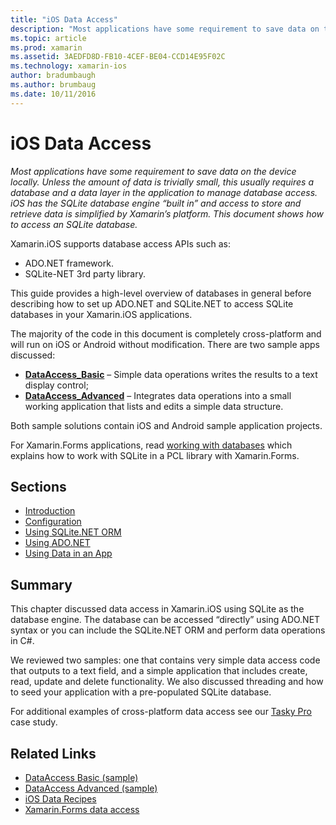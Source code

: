 ```yaml
---
title: "iOS Data Access"
description: "Most applications have some requirement to save data on the device locally. Unless the amount of data is trivially small, this usually requires a database and a data layer in the application to manage database access. iOS has the SQLite database engine “built in” and access to store and retrieve data is simplified by Xamarin’s platform. This document shows how to access an SQLite database."
ms.topic: article
ms.prod: xamarin
ms.assetid: 3AEDFD8D-FB10-4CEF-BE04-CCD14E95F02C
ms.technology: xamarin-ios
author: bradumbaugh
ms.author: brumbaug
ms.date: 10/11/2016
---
```


# iOS Data Access

_Most applications have some requirement to save data on the device locally. Unless the amount of data is trivially small, this usually requires a database and a data layer in the application to manage database access. iOS has the SQLite database engine “built in” and access to store and retrieve data is simplified by Xamarin’s platform. This document shows how to access an SQLite database._

Xamarin.iOS supports database access APIs such as:

-  ADO.NET framework.
-  SQLite-NET 3rd party library.

This guide provides a high-level overview of databases in general before describing how to set up ADO.NET and SQLite.NET to access SQLite databases in your Xamarin.iOS applications. 

The majority of the code in this document is completely cross-platform and will run on iOS or Android without modification. There are two sample apps discussed:

-  [**DataAccess_Basic**](https://github.com/xamarin/mobile-samples/tree/master/DataAccess/Basic) –
  Simple data operations writes the results to a text display control;
-  [**DataAccess_Advanced**](https://github.com/xamarin/mobile-samples/tree/master/DataAccess/Advanced) –
  Integrates data operations into a small working application that lists and edits a simple data structure.

Both sample solutions contain iOS and Android sample application projects.

For Xamarin.Forms applications, read [working with databases](~/xamarin-forms/app-fundamentals/databases.md)
which explains how to work with SQLite in a PCL library with Xamarin.Forms.

## Sections

-  [Introduction](introduction.md)
-  [Configuration](configuration.md)
-  [Using SQLite.NET ORM](using-sqlite-orm.md)
-  [Using ADO.NET](using-adonet.md)
-  [Using Data in an App](using-data-in-an-app.md)


## Summary

This chapter discussed data access in Xamarin.iOS using SQLite as the database engine. The database can be accessed “directly” using ADO.NET syntax or you can include the SQLite.NET ORM and perform data operations in C#.

We reviewed two samples: one that contains very simple data access code that outputs to a text field, and a simple application that includes create, read, update and delete functionality. We also discussed threading and how to seed your application with a pre-populated SQLite database.

For additional examples of cross-platform data access see our [Tasky Pro](~/cross-platform/app-fundamentals/building-cross-platform-applications/case-study-tasky.md) case study.

## Related Links

- [DataAccess Basic (sample)](https://github.com/xamarin/mobile-samples/tree/master/DataAccess/Basic)
- [DataAccess Advanced (sample)](https://github.com/xamarin/mobile-samples/tree/master/DataAccess/Advanced)
- [iOS Data Recipes](https://developer.xamarin.com/recipes/ios/data/sqlite/)
- [Xamarin.Forms data access](~/xamarin-forms/app-fundamentals/databases.md)
